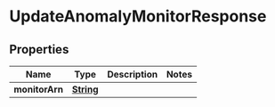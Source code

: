 

# UpdateAnomalyMonitorResponse


## Properties

| Name | Type | Description | Notes |
|------------ | ------------- | ------------- | -------------|
|**monitorArn** | [**String**](String.md) |  |  |




